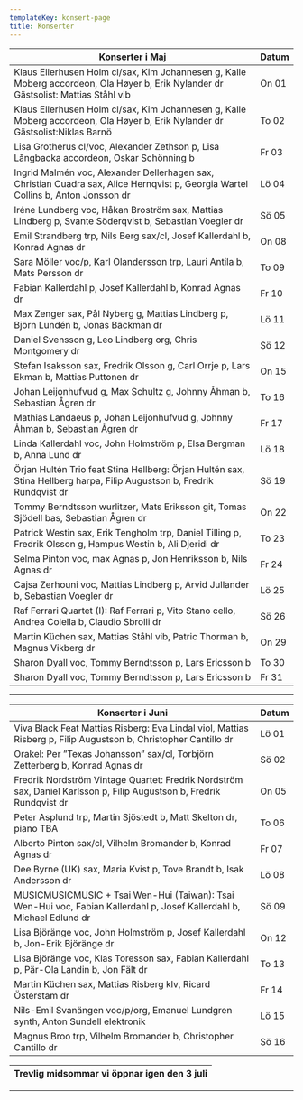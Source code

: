 ```yaml
---
templateKey: konsert-page
title: Konserter
---
```


| Konserter i Maj  | Datum |
|---|---|
| Klaus Ellerhusen Holm cl/sax, Kim Johannesen g, Kalle Moberg accordeon, Ola Høyer b, Erik Nylander dr Gästsolist: Mattias Ståhl vib |  On 01 |
| Klaus Ellerhusen Holm cl/sax, Kim Johannesen g, Kalle Moberg accordeon, Ola Høyer b, Erik Nylander dr Gästsolist:Niklas Barnö | To 02 |
| Lisa Grotherus cl/voc, Alexander Zethson p, Lisa Långbacka accordeon, Oskar Schönning b | Fr 03 |
| Ingrid Malmén voc, Alexander Dellerhagen sax, Christian Cuadra sax, Alice Hernqvist p, Georgia Wartel Collins b, Anton Jonsson dr | Lö 04 |
| Iréne Lundberg voc, Håkan Broström sax, Mattias Lindberg p, Svante Söderqvist b, Sebastian Voegler dr | Sö 05 |
| Emil Strandberg trp, Nils Berg sax/cl, Josef Kallerdahl b, Konrad Agnas dr | On 08 |
| Sara Möller voc/p, Karl Olandersson trp, Lauri Antila b, Mats Persson dr | To 09 |
| Fabian Kallerdahl p, Josef Kallerdahl b, Konrad Agnas dr | Fr 10 |
| Max Zenger sax, Pål Nyberg g, Mattias Lindberg p, Björn Lundén b, Jonas Bäckman dr | Lö 11 |
| Daniel Svensson g, Leo Lindberg org, Chris Montgomery dr | Sö 12 |
| Stefan Isaksson sax, Fredrik Olsson g, Carl Orrje p, Lars Ekman b, Mattias Puttonen dr | On 15 |
| Johan Leijonhufvud g, Max Schultz g, Johnny Åhman b, Sebastian Ågren dr | To 16 |
| Mathias Landaeus p, Johan Leijonhufvud g, Johnny Åhman b, Sebastian Ågren dr | Fr 17 |
| Linda Kallerdahl voc, John Holmström p, Elsa Bergman b, Anna Lund dr | Lö 18 |
| Örjan Hultén Trio feat Stina Hellberg: Örjan Hultén sax, Stina Hellberg harpa, Filip Augustson b, Fredrik Rundqvist dr | Sö 19 |
| Tommy Berndtsson wurlitzer, Mats Eriksson git, Tomas Sjödell bas, Sebastian Ågren dr | On 22 |
| Patrick Westin sax, Erik Tengholm trp, Daniel Tilling p, Fredrik Olsson g, Hampus Westin b, Ali Djeridi dr | To 23 |
| Selma Pinton voc, max Agnas p, Jon Henriksson b, Nils Agnas dr | Fr 24 |
| Cajsa Zerhouni voc, Mattias Lindberg p, Arvid Jullander b, Sebastian Voegler dr | Lö 25 |
| Raf Ferrari Quartet (I): Raf Ferrari p, Vito Stano cello, Andrea Colella b, Claudio Sbrolli dr | Sö 26 |
| Martin Küchen sax, Mattias Ståhl vib, Patric Thorman b, Magnus Vikberg dr | On 29 |
| Sharon Dyall voc, Tommy Berndtsson p, Lars Ericsson b | To 30 |
| Sharon Dyall voc, Tommy Berndtsson p, Lars Ericsson b | Fr 31 |

*****

| Konserter i Juni  | Datum |
|---|---|
| Viva Black Feat Mattias Risberg: Eva Lindal viol, Mattias Risberg p, Filip Augustson b, Christopher Cantillo dr | Lö 01 |
| Orakel: Per ”Texas Johansson” sax/cl, Torbjörn Zetterberg b, Konrad Agnas dr | Sö 02 |
| Fredrik Nordström Vintage Quartet: Fredrik Nordström sax, Daniel Karlsson p, Filip Augustson b, Fredrik Rundqvist dr | On 05 |
| Peter Asplund trp, Martin Sjöstedt b, Matt Skelton dr, piano TBA | To 06 |
| Alberto Pinton sax/cl, Vilhelm Bromander b, Konrad Agnas dr | Fr 07 |
| Dee Byrne (UK) sax, Maria Kvist p, Tove Brandt b, Isak Andersson dr | Lö 08 |
| MUSICMUSICMUSIC + Tsai Wen-Hui (Taiwan): Tsai Wen-Hui voc, Fabian Kallerdahl p, Josef Kallerdahl b, Michael Edlund dr | Sö 09 |
| Lisa Björänge voc, John Holmström p, Josef Kallerdahl b, Jon-Erik Björänge dr | On 12 |
| Lisa Björänge voc, Klas Toresson sax, Fabian Kallerdahl p, Pär-Ola Landin b, Jon Fält dr | To 13 |
| Martin Küchen sax, Mattias Risberg klv, Ricard Österstam dr | Fr 14 |
| Nils-Emil Svanängen voc/p/org, Emanuel Lundgren synth, Anton Sundell elektronik | Lö 15 |
| Magnus Broo trp, Vilhelm Bromander b, Christopher Cantillo dr | Sö 16 |

| Trevlig midsommar vi öppnar igen den 3 juli |
|---------------------------------------------|
*****
